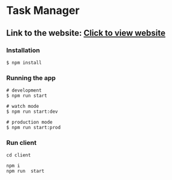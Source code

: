 # Task Manager

## Link to the website: [Click to view website](https://app-task-manager-app.vercel.app/)


### Installation

```shell
$ npm install
```

### Running the app

```shell
# development
$ npm run start

# watch mode
$ npm run start:dev

# production mode
$ npm run start:prod

```

### Run client

```shell
cd client
```

```shell
npm i
npm run  start
```
